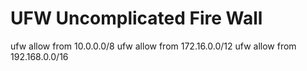 # UFW Uncomplicated Fire Wall


ufw allow from 10.0.0.0/8
ufw allow from 172.16.0.0/12
ufw allow from 192.168.0.0/16

